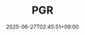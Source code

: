 ﻿---
title: "PGR"
date: 2025-06-27T02:45:51+09:00
lastmod: 2025-06-27T02:45:51+09:00
type: docs
sidebar:
  open: true
weight: 688
---
<div style="display:none">
  <meta property="article:published_time" content="2025-06-26T17:45:51Z" />
  <meta property="article:modified_time" content="2025-06-26T17:45:51Z" />
</div>

